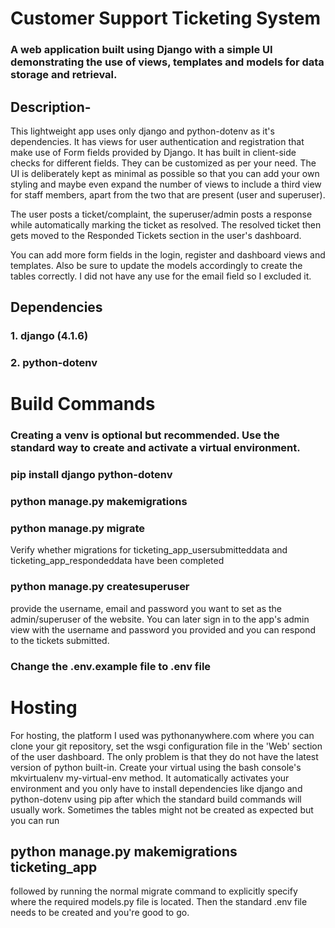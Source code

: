 # Customer Support Ticketing System
### A web application built using Django with a simple UI demonstrating the use of views, templates and models for data storage and retrieval.

## Description-
This lightweight app uses only django and python-dotenv as it's dependencies. It has views for user authentication and registration
that make use of Form fields provided by Django. It has built in client-side checks for different fields. They can be customized
as per your need. The UI is deliberately kept as minimal as possible so that you can add your own styling and maybe even expand the 
number of views to include a third view for staff members, apart from the two that are present (user and superuser).

The user posts a ticket/complaint, the superuser/admin posts a response while automatically marking the ticket as resolved. The resolved
ticket then gets moved to the Responded Tickets section in the user's dashboard.

You can add more form fields in the login, register and dashboard views and templates. Also be sure to update the models accordingly to create the
tables correctly. I did not have any use for the email field so I excluded it.

## Dependencies
### 1. django (4.1.6)
### 2. python-dotenv

# Build Commands
### Creating a venv is optional but recommended. Use the standard way to create and activate a virtual environment.
### pip install django python-dotenv
### python manage.py makemigrations
### python manage.py migrate
Verify whether migrations for ticketing_app_usersubmitteddata and ticketing_app_respondeddata have been completed
### python manage.py createsuperuser
provide the username, email and password you want to set as the admin/superuser of the website. You can later sign in to the app's admin view 
with the username and password you provided and you can respond to the tickets submitted.
### Change the .env.example file to .env file

# Hosting
For hosting, the platform I used was pythonanywhere.com where you can clone your git repository, set the wsgi configuration file in the
'Web' section of the user dashboard. The only problem is that they do not have the latest version of python built-in. Create your virtual
using the bash console's mkvirtualenv my-virtual-env method. It automatically activates your environment and you only have to install
dependencies like django and python-dotenv using pip after which the standard build commands will usually work. Sometimes the tables
might not be created as expected but you can run 
## python manage.py makemigrations ticketing_app 
followed by running the normal migrate command to explicitly specify where the required models.py file is located. Then the standard .env
file needs to be created and you're good to go.

